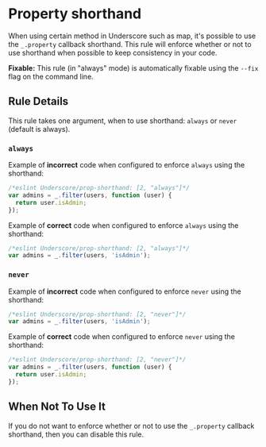 # Property shorthand

When using certain method in Underscore such as map, it's possible to use the `_.property` callback shorthand. 
This rule will enforce whether or not to use shorthand when possible to keep consistency in your code.

**Fixable:** This rule (in "always" mode) is automatically fixable using the `--fix` flag on the command line.

## Rule Details

This rule takes one argument, when to use shorthand: `always` or `never` (default is always).

### `always`

Example of __incorrect__ code when configured to enforce `always` using the
shorthand:

```js
/*eslint Underscore/prop-shorthand: [2, "always"]*/
var admins = _.filter(users, function (user) {
  return user.isAdmin;
});
```

Example of __correct__ code when configured to enforce `always` using the
shorthand:

```js
/*eslint Underscore/prop-shorthand: [2, "always"]*/
var admins = _.filter(users, 'isAdmin');
```

### `never`

Example of __incorrect__ code when configured to enforce `never` using the
shorthand:

```js
/*eslint Underscore/prop-shorthand: [2, "never"]*/
var admins = _.filter(users, 'isAdmin');
```

Example of __correct__ code when configured to enforce `never` using the
shorthand:

```js
/*eslint Underscore/prop-shorthand: [2, "never"]*/
var admins = _.filter(users, function (user) {
  return user.isAdmin;
});
```

## When Not To Use It

If you do not want to enforce whether or not to use the `_.property` callback shorthand, then you can disable this rule.
